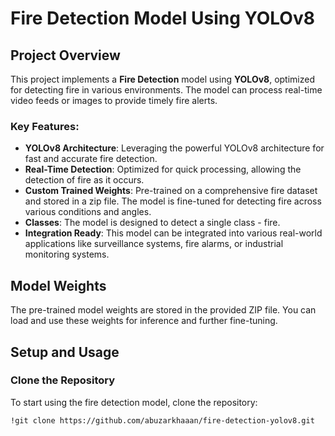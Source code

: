 # Fire Detection Model Using YOLOv8

## Project Overview
This project implements a **Fire Detection** model using **YOLOv8**, optimized for detecting fire in various environments. The model can process real-time video feeds or images to provide timely fire alerts.

### Key Features:
- **YOLOv8 Architecture**: Leveraging the powerful YOLOv8 architecture for fast and accurate fire detection.
- **Real-Time Detection**: Optimized for quick processing, allowing the detection of fire as it occurs.
- **Custom Trained Weights**: Pre-trained on a comprehensive fire dataset and stored in a zip file. The model is fine-tuned for detecting fire across various conditions and angles.
- **Classes**: The model is designed to detect a single class - fire.
- **Integration Ready**: This model can be integrated into various real-world applications like surveillance systems, fire alarms, or industrial monitoring systems.

## Model Weights
The pre-trained model weights are stored in the provided ZIP file. You can load and use these weights for inference and further fine-tuning.

## Setup and Usage

### Clone the Repository
To start using the fire detection model, clone the repository:

```bash
!git clone https://github.com/abuzarkhaaan/fire-detection-yolov8.git
